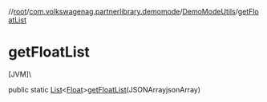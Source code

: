 //[root](../../../index.md)/[com.volkswagenag.partnerlibrary.demomode](../index.md)/[DemoModeUtils](index.md)/[getFloatList](get-float-list.md)

# getFloatList

[JVM]\

public static [List](https://docs.oracle.com/javase/8/docs/api/java/util/List.html)&lt;[Float](https://docs.oracle.com/javase/8/docs/api/java/lang/Float.html)&gt;[getFloatList](get-float-list.md)(JSONArrayjsonArray)
